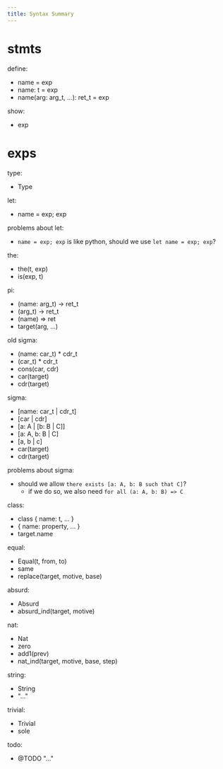 ```yaml
---
title: Syntax Summary
---
```


# stmts

define:
- name = exp
- name: t = exp
- name(arg: arg_t, ...): ret_t = exp

show:
- exp

# exps

type:
- Type

let:
- name = exp; exp

problems about let:
- `name = exp; exp` is like python, should we use `let name = exp; exp`?

the:
- the(t, exp)
- is(exp, t)

pi:
- (name: arg_t) -> ret_t
- (arg_t) -> ret_t
- (name) => ret
- target(arg, ...)

old sigma:
- (name: car_t) * cdr_t
- (car_t) * cdr_t
- cons(car, cdr)
- car(target)
- cdr(target)

sigma:
- [name: car_t | cdr_t]
- [car | cdr]
- [a: A | [b: B | C]]
- [a: A, b: B | C]
- [a, b | c]
- car(target)
- cdr(target)

problems about sigma:
- should we allow `there exists [a: A, b: B such that C]`?
  - if we do so, we also need `for all (a: A, b: B) => C`

class:
- class { name: t, ... }
- { name: property, ... }
- target.name

equal:
- Equal(t, from, to)
- same
- replace(target, motive, base)

absurd:
- Absurd
- absurd_ind(target, motive)

nat:
- Nat
- zero
- add1(prev)
- nat_ind(target, motive, base, step)

string:
- String
- "..."

trivial:
- Trivial
- sole

todo:
- @TODO "..."
